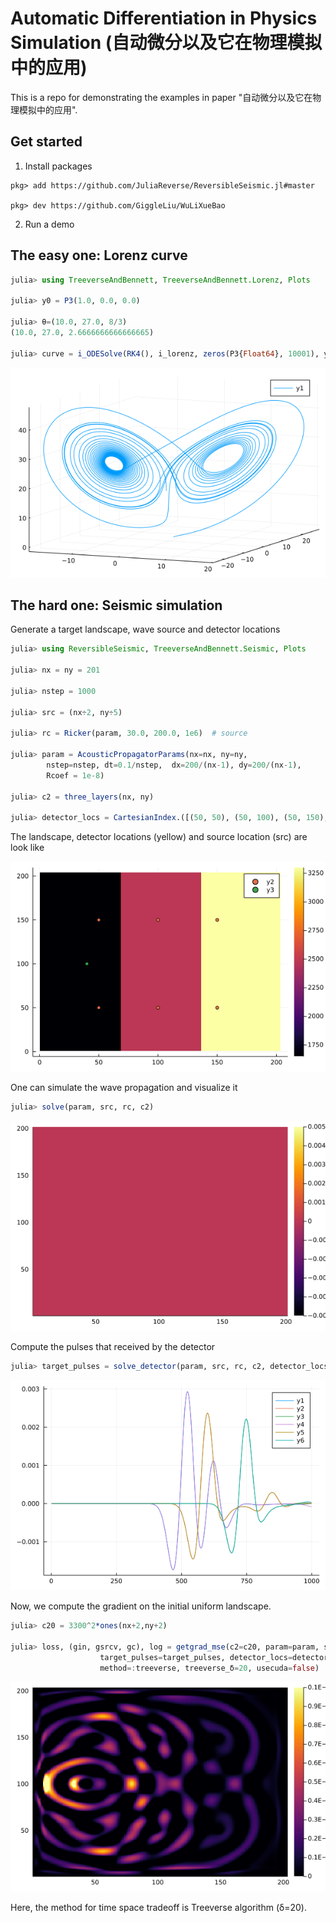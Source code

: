 # Automatic Differentiation in Physics Simulation (自动微分以及它在物理模拟中的应用)

This is a repo for demonstrating the examples in paper "自动微分以及它在物理模拟中的应用".
## Get started
1. Install packages

```julia-pkg
pkg> add https://github.com/JuliaReverse/ReversibleSeismic.jl#master

pkg> dev https://github.com/GiggleLiu/WuLiXueBao
```

2. Run a demo

## The easy one: Lorenz curve
```julia
julia> using TreeverseAndBennett, TreeverseAndBennett.Lorenz, Plots

julia> y0 = P3(1.0, 0.0, 0.0)

julia> θ=(10.0, 27.0, 8/3)
(10.0, 27.0, 2.6666666666666665)

julia> curve = i_ODESolve(RK4(), i_lorenz, zeros(P3{Float64}, 10001), y0, θ; ts=0.0:3e-3:30)[3]
```

![lorenz curve](data/lorenzcurve.png)


## The hard one: Seismic simulation

Generate a target landscape, wave source and detector locations

```julia
julia> using ReversibleSeismic, TreeverseAndBennett.Seismic, Plots

julia> nx = ny = 201

julia> nstep = 1000

julia> src = (nx÷2, ny÷5)

julia> rc = Ricker(param, 30.0, 200.0, 1e6)  # source

julia> param = AcousticPropagatorParams(nx=nx, ny=ny, 
        nstep=nstep, dt=0.1/nstep,  dx=200/(nx-1), dy=200/(nx-1),
        Rcoef = 1e-8)

julia> c2 = three_layers(nx, ny)

julia> detector_locs = CartesianIndex.([(50, 50), (50, 100), (50, 150), (150, 50), (150, 100), (150, 150)])
```

The landscape, detector locations (yellow) and source location (src) are look like

![target c](data/threelayers_csquare.png)

One can simulate the wave propagation and visualize it
```julia
julia> solve(param, src, rc, c2)
```

![seismic simulation](data/threelayers_simulation.gif)

Compute the pulses that received by the detector
```julia
julia> target_pulses = solve_detector(param, src, rc, c2, detector_locs)
```

![target pulses](data/target_pulses.png)

Now, we compute the gradient on the initial uniform landscape.

```julia
julia> c20 = 3300^2*ones(nx+2,ny+2)

julia> loss, (gin, gsrcv, gc), log = getgrad_mse(c2=c20, param=param, src=src, srcv=rc,
                    target_pulses=target_pulses, detector_locs=detector_locs,
                    method=:treeverse, treeverse_δ=20, usecuda=false)
```

![seismic simulation](data/threelayers_gradients.png)

Here, the method for time space tradeoff is Treeverse algorithm (δ=20).